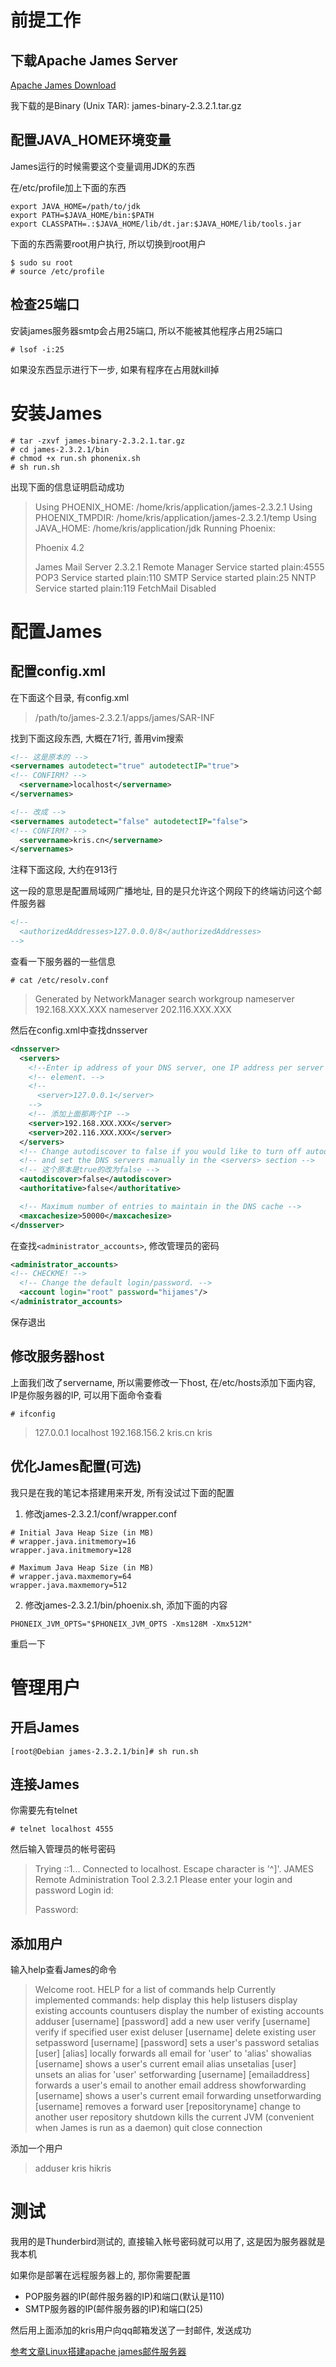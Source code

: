 # 前提工作

## 下载Apache James Server

[Apache James Download](http://james.apache.org/download.cgi#Apache_James_Server)

我下载的是Binary (Unix TAR): james-binary-2.3.2.1.tar.gz

## 配置JAVA_HOME环境变量

James运行的时候需要这个变量调用JDK的东西

在/etc/profile加上下面的东西

```shell
export JAVA_HOME=/path/to/jdk
export PATH=$JAVA_HOME/bin:$PATH
export CLASSPATH=.:$JAVA_HOME/lib/dt.jar:$JAVA_HOME/lib/tools.jar
```

下面的东西需要root用户执行, 所以切换到root用户

```shell
$ sudo su root
# source /etc/profile
```

## 检查25端口

安装james服务器smtp会占用25端口, 所以不能被其他程序占用25端口

```shell
# lsof -i:25
```

如果没东西显示进行下一步, 如果有程序在占用就kill掉



# 安装James

```shell
# tar -zxvf james-binary-2.3.2.1.tar.gz
# cd james-2.3.2.1/bin
# chmod +x run.sh phonenix.sh
# sh run.sh
```

出现下面的信息证明启动成功

> Using PHOENIX_HOME:   /home/kris/application/james-2.3.2.1
> Using PHOENIX_TMPDIR: /home/kris/application/james-2.3.2.1/temp
> Using JAVA_HOME:      /home/kris/application/jdk
> Running Phoenix: 
>
> Phoenix 4.2
>
> James Mail Server 2.3.2.1
> Remote Manager Service started plain:4555
> POP3 Service started plain:110
> SMTP Service started plain:25
> NNTP Service started plain:119
> FetchMail Disabled



# 配置James

## 配置config.xml

在下面这个目录, 有config.xml

> /path/to/james-2.3.2.1/apps/james/SAR-INF

找到下面这段东西, 大概在71行, 善用vim搜索

```xml
<!-- 这是原本的 -->
<servernames autodetect="true" autodetectIP="true">
<!-- CONFIRM? -->
  <servername>localhost</servername>
</servernames>

<!-- 改成 -->
<servernames autodetect="false" autodetectIP="false">
<!-- CONFIRM? -->
  <servername>kris.cn</servername>
</servernames>
```



注释下面这段, 大约在913行

这一段的意思是配置局域网广播地址, 目的是只允许这个网段下的终端访问这个邮件服务器

```xml
<!--
  <authorizedAddresses>127.0.0.0/8</authorizedAddresses>
-->
```



查看一下服务器的一些信息

```shell
# cat /etc/resolv.conf
```

> Generated by NetworkManager
> search workgroup
> nameserver 192.168.XXX.XXX
> nameserver 202.116.XXX.XXX



然后在config.xml中查找dnsserver

```xml
<dnsserver>
  <servers>
    <!--Enter ip address of your DNS server, one IP address per server -->
    <!-- element. -->
    <!--
      <server>127.0.0.1</server>
    -->
    <!-- 添加上面那两个IP -->
    <server>192.168.XXX.XXX</server>
    <server>202.116.XXX.XXX</server>
  </servers>
  <!-- Change autodiscover to false if you would like to turn off autodiscovery -->
  <!-- and set the DNS servers manually in the <servers> section -->
  <!-- 这个原本是true的改为false -->
  <autodiscover>false</autodiscover>
  <authoritative>false</authoritative>

  <!-- Maximum number of entries to maintain in the DNS cache -->
  <maxcachesize>50000</maxcachesize>
</dnsserver>
```



在查找`<administrator_accounts>`, 修改管理员的密码

```xml
<administrator_accounts>
<!-- CHECKME! -->
  <!-- Change the default login/password. -->
  <account login="root" password="hijames"/>
</administrator_accounts>
```

保存退出



## 修改服务器host

上面我们改了servername, 所以需要修改一下host, 在/etc/hosts添加下面内容, IP是你服务器的IP, 可以用下面命令查看

```shell
# ifconfig
```

> 127.0.0.1	localhost
> 192.168.156.2	kris.cn			kris



## 优化James配置(可选)

我只是在我的笔记本搭建用来开发, 所有没试过下面的配置

1. 修改james-2.3.2.1/conf/wrapper.conf

```
# Initial Java Heap Size (in MB)
# wrapper.java.initmemory=16
wrapper.java.initmemory=128

# Maximum Java Heap Size (in MB)
# wrapper.java.maxmemory=64
wrapper.java.maxmemory=512
```



2. 修改james-2.3.2.1/bin/phoenix.sh, 添加下面的内容

```shell
PHONEIX_JVM_OPTS="$PHONEIX_JVM_OPTS -Xms128M -Xmx512M"
```

重启一下



# 管理用户

## 开启James

```shell
[root@Debian james-2.3.2.1/bin]# sh run.sh 
```



## 连接James

你需要先有telnet

```shell
# telnet localhost 4555
```

然后输入管理员的帐号密码

> Trying ::1...
> Connected to localhost.
> Escape character is '^]'.
> JAMES Remote Administration Tool 2.3.2.1
> Please enter your login and password
> Login id:
>
> Password:



## 添加用户

输入help查看James的命令

> Welcome root. HELP for a list of commands
> help
> Currently implemented commands:
> help                                    display this help
> listusers                               display existing accounts
> countusers                              display the number of existing accounts
> adduser [username\] [password]           add a new user
> verify [username]                       verify if specified user exist
> deluser [username]                      delete existing user
> setpassword [username\] [password]       sets a user's password
> setalias [user\] [alias]                 locally forwards all email for 'user' to 'alias'
> showalias [username]                    shows a user's current email alias
> unsetalias [user]                       unsets an alias for 'user'
> setforwarding [username\] [emailaddress] forwards a user's email to another email address
> showforwarding [username]               shows a user's current email forwarding
> unsetforwarding [username]              removes a forward
> user [repositoryname]                   change to another user repository
> shutdown                                kills the current JVM (convenient when James is run as a daemon)
> quit                                    close connection

添加一个用户

> adduser kris hikris



# 测试

我用的是Thunderbird测试的, 直接输入帐号密码就可以用了, 这是因为服务器就是我本机

如果你是部署在远程服务器上的, 那你需要配置

- POP服务器的IP(邮件服务器的IP)和端口(默认是110)
- SMTP服务器的IP(邮件服务器的IP)和端口(25)

然后用上面添加的kris用户向qq邮箱发送了一封邮件, 发送成功



[参考文章Linux搭建apache james邮件服务器](http://lib.csdn.net/article/linux/61791)
